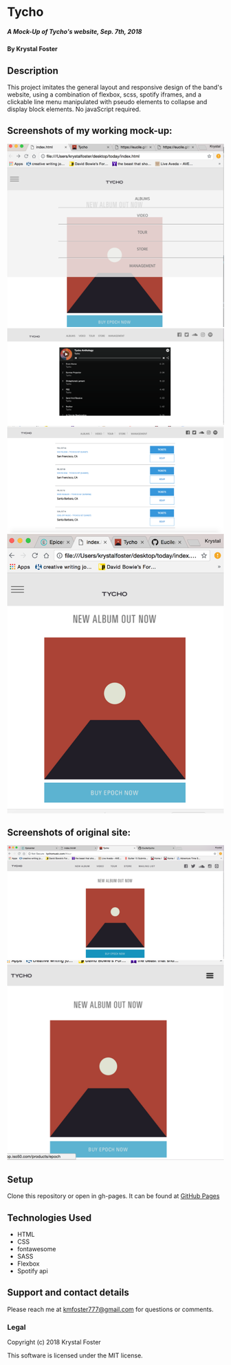 # Tycho

##### A Mock-Up of Tycho's website, Sep. 7th, 2018

#### By Krystal Foster

## Description

This project imitates the general layout and responsive design of the band's website, using a combination of flexbox, scss, spotify iframes, and a clickable line menu manipulated with pseudo elements to collapse and display block elements. No javaScript required.


## Screenshots of my working mock-up:

![alt text](img/ss7.png)
![alt text](img/ss5.png)
![alt text](img/ss9.png)
![alt text](img/ss2.png)

## Screenshots of original site:

![alt text](img/ss1.png)
![alt text](img/ss8.png)


## Setup

Clone this repository or open in gh-pages. It can be found at [GitHub Pages](https://eucile.github.io/tycho/)

## Technologies Used

* HTML
* CSS
* fontawesome
* SASS
* Flexbox
* Spotify api

## Support and contact details

Please reach me at kmfoster777@gmail.com for questions or comments.

### Legal

Copyright (c) 2018 Krystal Foster

This software is licensed under the MIT license.
